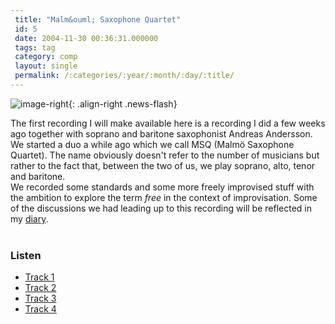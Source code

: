 ```yaml
---
 title: "Malm&ouml; Saxophone Quartet"
 id: 5
 date: 2004-11-30 00:36:31.000000
 tags: tag
 category: comp
 layout: single
 permalink: /:categories/:year/:month/:day/:title/
---
```

![image-right](/assets/images/){: .align-right .news-flash}

The first recording I will make available here is a recording I did a few weeks ago together with soprano and baritone saxophonist Andreas Andersson. We started a duo a while ago which we call MSQ (Malm&ouml; Saxophone Quartet). The name obviously doesn't refer to the number of musicians but rather to the fact that, between the two of us, we play soprano, alto, tenor and baritone. <br />We recorded some standards and some more freely improvised stuff with the ambition to explore the term <cite>free</cite> in the context of improvisation. Some of the discussions we had leading up to this recording will be reflected in my <a href="http://www.henrikfrisk.com/diary/">diary</a>.
<br/>
<br />
<h3>Listen</h3>
<ul>
<li><a href="http://www.henrikfrisk.com/music/media/msq1.smi">Track 1</a></li><li><a href="http://www.henrikfrisk.com/music/media/msq2.smi">Track 2</a></li><li><a href="http://www.henrikfrisk.com/music/media/msq3.smi">Track 3</a></li><li><a href="http://www.henrikfrisk.com/music/media/msq4.smi">Track 4</a></li></ul>


